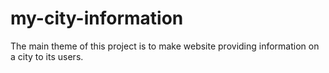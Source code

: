 # my-city-information
The main theme of this project is to make website providing information on a city to its users.
